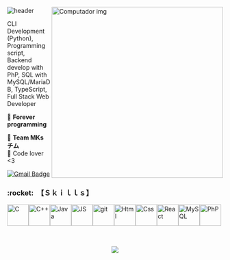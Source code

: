 ![header](https://teammakarovik.br-web.com/assets/githubimages/okamilogo2.svg)
<img src="http://teammakarovik.br-web.com/assets/githubimages/pc.png" min-width="400px" max-width="400px" width="400px" align="right" alt="Computador img">

<p align="left"> 
  CLI Development (Python), Programming script, Backend develop with PhP, SQL with MySQL/MariaDB, TypeScript, Full Stack Web Developer
</p>

<p align="left">
  🦄 <strong>Forever programming</strong>
</p>

<p align="left">
  💼 <strong>Team MKs チム </strong><br>
   💌 Code lover <3 
</p>

[![Gmail Badge](http://teammakarovik.br-web.com/assets/githubimages/inputusermakarovik@protonmail.com.svg)](mailto:inputusermakarovik@protonmail.com)
<h3> :rocket: &nbsp;【﻿Ｓｋｉｌｌｓ】
 </h3>
 <div align="left">
  <div style="display: flex;">
    <img width='50px' src='http://teammakarovik.br-web.com/assets/githubimages/clanguage.png' alt='C'>
    <img width='50px' src='http://teammakarovik.br-web.com/assets/githubimages/cplusplus.png' alt='C++'>
    <img width='50px' src='http://teammakarovik.br-web.com/assets/githubimages/java.png' alt='Java'>
    <img width='50px' src='http://teammakarovik.br-web.com/assets/githubimages/js.png' alt='JS'>
    <img width='50px' src='http://teammakarovik.br-web.com/assets/githubimages/git1.png' alt='git'>
    <img width='50px' src='http://teammakarovik.br-web.com/assets/githubimages/html.png' alt='Html'>
    <img width='50px' src='http://teammakarovik.br-web.com/assets/githubimages/css.png' alt='Css'>
    <img width='50px' src='http://teammakarovik.br-web.com/assets/githubimages/react.png' alt='React'>
    <img width='50px' src='http://teammakarovik.br-web.com/assets/githubimages/mysql.png' alt='MySQL'>
    <img width='50px' src='http://teammakarovik.br-web.com/assets/githubimages/php.png' alt='PhP'>
    
  </div>
 </div>
<br/>
<br/>
<p align='center'><img src="http://teammakarovik.br-web.com/assets/githubimages/loveyou.gif"></p>

